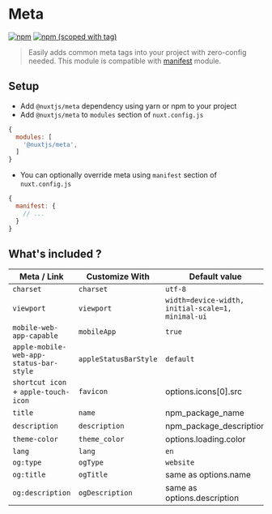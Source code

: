 # Meta
[![npm](https://img.shields.io/npm/dt/@nuxtjs/meta.svg?style=flat-square)](https://github.com/nuxt/modules/tree/master/modules/meta)
[![npm (scoped with tag)](https://img.shields.io/npm/v/@nuxtjs/meta/latest.svg?style=flat-square)](https://github.com/nuxt/modules/tree/master/modules/meta)

> Easily adds common meta tags into your project with zero-config needed.
This module is compatible with [manifest](../manifest) module.

## Setup
- Add `@nuxtjs/meta` dependency using yarn or npm to your project
- Add `@nuxtjs/meta` to `modules` section of `nuxt.config.js`
```js
{
  modules: [
    '@nuxtjs/meta',
  ]
} 
````
- You can optionally override meta using `manifest` section of `nuxt.config.js`
```js
{
  manifest: {
    // ...
  }
}
``` 

## What's included ?
Meta / Link                            | Customize With       |   Default value 
---------------------------------------|----------------------|-------------------
`charset`                              | `charset`            | `utf-8`
`viewport`                             | `viewport`           | `width=device-width, initial-scale=1, minimal-ui`
`mobile-web-app-capable`               | `mobileApp`          | `true`
`apple-mobile-web-app-status-bar-style`| `appleStatusBarStyle`| `default`
`shortcut icon` + `apple-touch-icon`   | `favicon`            | options.icons[0].src
`title`                                | `name`               | npm_package_name
`description`                          | `description`        | npm_package_description
`theme-color`                          | `theme_color`        | options.loading.color
`lang`                                 | `lang`               | `en`
`og:type`                              | `ogType`             | `website`
`og:title`                             | `ogTitle`            | same as options.name
`og:description`                       | `ogDescription`      | same as options.description
